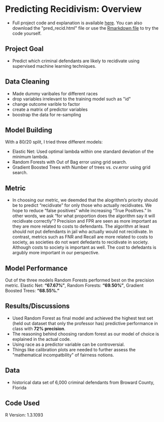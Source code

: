 # Predicting Recidivism: Overview
* Full project code and explanation is available [here](https://github.com/grantjw/predict_recidivism_proj3/blob/main/pred_recid.pdf). You can also download the "pred_recid.html" file or use the [Rmarkdown file](https://github.com/grantjw/predict_recidivism_proj3/blob/main/pred_recid.Rmd) to try the code yourself.

## Project Goal
* Predict which criminal defendants are likely to recidivate using supervised machine learning techniques. 

## Data Cleaning
* Made dummy varibales for different races
* drop variables irrelevant to the training model such as "id" 
* change outcome varible to factor
* create a matrix of predictor variables 
* boostrap the data for re-sampling 

## Model Building
With a 80/20 split, I tried three different models:
* Elastic Net: Used optimal lambda within one standard deviation of the minimum lambda. 
* Random Forests with Out of Bag error using grid search. 
* Gradient Boosted Trees with Number of trees vs. cv.error using grid search. 

## Metric
* In choosing our metric, we deemded that the alogrithm’s priority should be to predict “recidivate” for only those who actually recidivates. We hope to reduce “false positives” while increasing “True Positives.” In other words, we ask “for what proportion does the algorithm say it will recidivate correctly”? Precision and FPR are seen as more important as they are more related to costs to defendants. The algorithm at least should not put defendants in jail who actually would not recidivate. In contrast, metrics such as FNR and Recall are more related to costs to society, as societies do not want defedants to recidivate in society. Although costs to society is important as well. The cost to defedants is argubly more important in our perspective.

## Model Performance 
Out of the three models Random Forests performed best on the precision metric. 
Elastic Net: **“67.67%”**, Random Forests: **“69.50%”**, Gradient Boosted Trees: **“68.55%.”**

## Results/Discussions
* Used Random Forest as final model and achieved the highest test set (held out dataset that only the professor has) predictive performance in class with **72% precision**.
* The reasoning behind choosing random forest as our model of choice is explained in the actual code. 
* Using race as a predictor variable can be controversial.
* Things like calibration plots are needed to further assess the "mathematical incompatbility" of fairness notions. 

## Data
* historical data set of 6,000 criminal defendants from Broward County, Florida

## Code Used 
R Version: 1.3.1093 

